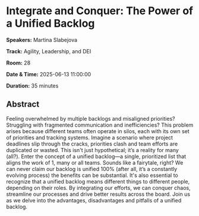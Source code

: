 # Integrate and Conquer: The Power of a Unified Backlog

**Speakers:** Martina Slabejova
                    
**Track:** Agility, Leadership, and DEI
                    
**Room:** 28
                    
**Date & Time:** 2025-06-13 11:00:00
                    
**Duration:** 35 minutes
                    
## Abstract
                    
Feeling overwhelmed by multiple backlogs and misaligned priorities? Struggling with fragmented communication and inefficiencies?
This problem arises because different teams often operate in silos, each with its own set of priorities and tracking systems. Imagine a scenario where project deadlines slip through the cracks, priorities clash and team efforts are duplicated or wasted. This isn't just hypothetical; it’s a reality for many (all?).
Enter the concept of a unified backlog—a single, prioritized list that aligns the work of 1, many or all teams. Sounds like a fairytale, right?
We can never claim our backlog is unified 100% (after all, it’s a constantly evolving process) the benefits can be substantial. It's also essential to recognize that a unified backlog means different things to different people, depending on their roles.
By integrating our efforts, we can conquer chaos, streamline our processes and drive better results across the board.
Join us as we delve into the advantages, disadvantages and pitfalls of a unified backlog.
